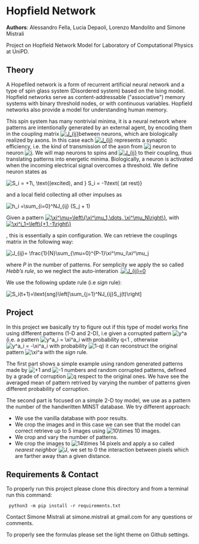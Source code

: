 # Hopfield Network 

**Authors**: Alessandro Fella, Lucia Depaoli, Lorenzo Mandolito and Simone Mistrali 

Project on Hopfield Network Model for Laboratory of Computational Physics at UniPD.

## Theory

A Hopefiled network is a form of recurrent artificial neural network  and a type of spin glass system (Disordered system) based on the Ising model. Hopfield networks serve as content-addressable ("associative") memory systems with binary threshold nodes, or with continuous variables. Hopfield networks also provide a model for understanding human memory.

This spin system has many nontrivial minima, it is  a neural
network where patterns are intentionally generated by an external agent, by encoding them in the coupling matrix <a href="https://www.codecogs.com/eqnedit.php?latex=J_{ij}" target="_blank"><img src="https://latex.codecogs.com/gif.latex?J_{ij}" title="J_{ij}" /></a>between neurons, which are biologically realized by axons. In this case each <a href="https://www.codecogs.com/eqnedit.php?latex=J_{ij}" target="_blank"><img src="https://latex.codecogs.com/gif.latex?J_{ij}" title="J_{ij}" /></a>  represents a synaptic efficiency, i.e. the kind of transmission of the axon from <a href="https://www.codecogs.com/eqnedit.php?latex=j" target="_blank"><img src="https://latex.codecogs.com/gif.latex?j" title="j" /></a> neuron to neuron <a href="https://www.codecogs.com/eqnedit.php?latex=i" target="_blank"><img src="https://latex.codecogs.com/gif.latex?i" title="i" /></a>. We will map neurons to spins and <a href="https://www.codecogs.com/eqnedit.php?latex=J_{ij}" target="_blank"><img src="https://latex.codecogs.com/gif.latex?J_{ij}" title="J_{ij}" /></a> to their coupling, thus translating patterns into energetic minima.
Biologically, a neuron is activated when the incoming electrical signal overcomes a threshold. We define neuron states as

<img src="https://latex.codecogs.com/gif.latex?S_i&space;=&space;&plus;1\,&space;\text{(excited),&space;and&space;}&space;S_i&space;=&space;-1\text{&space;(at&space;rest)}" title="S_i = +1\, \text{(excited), and } S_i = -1\text{ (at rest)}" />

and a local field collecting all other impulses as

<img src="https://latex.codecogs.com/gif.latex?h_i&space;=\sum_{i=0}^NJ_{ij}&space;(S_j&space;&plus;&space;1)" title="h_i =\sum_{i=0}^NJ_{ij} (S_j + 1)" />

Given a pattern <a href="https://www.codecogs.com/eqnedit.php?latex=\xi^\mu=\left\{\xi^\mu_1,\dots,&space;\xi^\mu_N\right\}" target="_blank"><img src="https://latex.codecogs.com/gif.latex?\xi^\mu=\left\{\xi^\mu_1,\dots,&space;\xi^\mu_N\right\}" title="\xi^\mu=\left\{\xi^\mu_1,\dots, \xi^\mu_N\right\}" /></a>, with <a href="https://www.codecogs.com/eqnedit.php?latex=\xi^i_1=\left\{&plus;1,-1\right\}" target="_blank"><img src="https://latex.codecogs.com/gif.latex?\xi^i_1=\left\{&plus;1,-1\right\}" title="\xi^i_1=\left\{+1,-1\right\}" /></a>

, this is essentially a spin configuration. We can retrieve the couplings matrix in the following way:

<img src="https://latex.codecogs.com/gif.latex?J_{ij}=&space;\frac{1}{N}\sum_{\mu=0}^{P-1}\xi^\mu_i\xi^\mu_j" title="J_{ij}= \frac{1}{N}\sum_{\mu=0}^{P-1}\xi^\mu_i\xi^\mu_j" />

 where $P$ in the number of patterns. For semplicity we apply the so called *Hebb’s rule*, so we neglect the auto-interation .<a href="https://www.codecogs.com/eqnedit.php?latex=J_{ij}" target="_blank"><img src="https://latex.codecogs.com/gif.latex?J_{ij}=0" title="J_{ij}=0" /></a>

We use the following update rule (i.e *sign* rule):

<img src="https://latex.codecogs.com/gif.latex?S_i(t&plus;1)=\text{sng}\left[\sum_{j=1}^NJ_{ij}S_j(t)\right]" title="S_i(t+1)=\text{sng}\left[\sum_{j=1}^NJ_{ij}S_j(t)\right]" />

## Project

In this project we basically try to figure out if this type of model works fine using different patterns (1-D and 2-D), i.e given a corrupted pattern <img src="https://latex.codecogs.com/gif.latex?y^a" title="y^a" /> (i.e. a pattern <img src="https://latex.codecogs.com/gif.latex?y^a_i&space;=&space;\xi^a_i" title="y^a_i = \xi^a_i" /> with probability q<1 , otherwise <img src="https://latex.codecogs.com/gif.latex?y^a_i&space;=&space;-\xi^a_i" title="y^a_i = -\xi^a_i" /> with probability <img src="https://latex.codecogs.com/gif.latex?1-q" title="1-q" />) it can reconstruct the original pattern <img src="https://latex.codecogs.com/gif.latex?\xi^a" title="\xi^a" /> with the *sign* rule.

The first part shows a simple example using random generated patterns made by <img src="https://latex.codecogs.com/gif.latex?&plus;1" title="+1" /> and <img src="https://latex.codecogs.com/gif.latex?-1" title="-1" /> numbers and random corrupted patterns, defined by a grade of corruption <img src="https://latex.codecogs.com/gif.latex?q" title="q" /> respect to the original ones. We have see the averaged mean of pattern retrived by varying the number of patterns given different probability of corruption. 

The second part is focused on a simple 2-D toy model, we use as a pattern the number of the handwritten MINST database. We try different approach:

- We use the vanilla database with poor results.
- We crop the images and in this case we can see that the model can correct retrieve up to 5 images using <img src="https://latex.codecogs.com/gif.latex?10\times&space;10" title="10\times 10" />  images.
- We crop and vary the number of patterns.
- We crop the images to <img src="https://latex.codecogs.com/gif.latex?14\times&space;14" title="14\times 14" /> pixels and apply a so called *nearest neighbor* <img src="https://latex.codecogs.com/gif.latex?J" title="J" />, we set to 0 the interaction between pixels which are farther away than a given distance.

## Requirements & Contact

To properly run this project please clone this directory and from a terminal run this command:

``` python3 -m pip install -r requirements.txt```

Contact Simone Mistrali at simone.mistrali at gmail.com for any questions or comments.

To properly see the formulas please set the light theme on Github settings.
